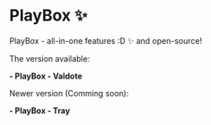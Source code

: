 # PlayBox ✨
PlayBox - all-in-one features :D ✨ and open-source!

The version available:

**- PlayBox - Valdote**

Newer version (Comming soon):

**- PlayBox - Tray**
